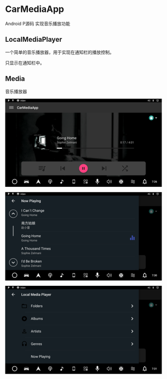 # CarMediaApp
Android P源码 实现音乐播放功能


## LocalMediaPlayer
一个简单的音乐播放器，用于实现在通知栏的播放控制。

只显示在通知栏中。

## Media
音乐播放器

![](https://github.com/sunxiaolin2016/CarMediaApp/blob/master/Media/MediaApp.png)

![](https://github.com/sunxiaolin2016/CarMediaApp/blob/master/Media/MediaApp01.png)

![](https://github.com/sunxiaolin2016/CarMediaApp/blob/master/Media/MediaApp02.png)
